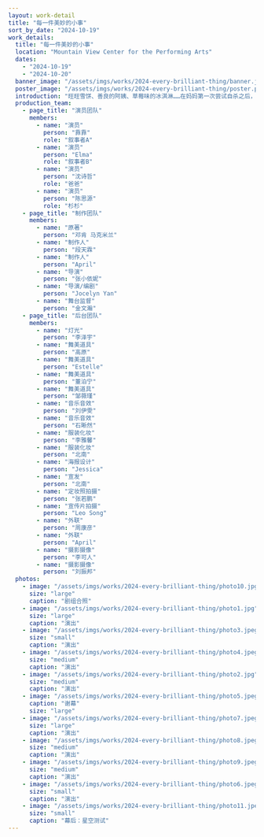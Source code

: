 ```yaml
---
layout: work-detail
title: "每一件美妙的小事"
sort_by_date: "2024-10-19"
work_details:
  title: "每一件美妙的小事"
  location: "Mountain View Center for the Performing Arts"
  dates:
    - "2024-10-19"
    - "2024-10-20"
  banner_image: "/assets/imgs/works/2024-every-brilliant-thing/banner.jpeg"
  poster_image: "/assets/imgs/works/2024-every-brilliant-thing/poster.png"
  introduction: "旺旺雪饼、善良的阿姨、草莓味的冰淇淋……在妈妈第一次尝试自杀之后，七岁的“我”认真记录下这个世界上所有美好的事物，放在妈妈的床头。从那时开始记录的每一件小事，便组成了舞台上的所有故事。<br/><br/>“自杀”、“抑郁”、“患者”似乎是残酷凛冽的主题，《每一件美妙的小事》将用诙谐的语言和温情的互动，带领观众进入抑郁症患者家庭中的“幸存者”视角。它对所有深陷泥沼的人说，这是十万件美妙的小事，在彻底绝望之前，先任这份清单自由生长吧。"
  production_team:
    - page_title: "演员团队"
      members:
        - name: "演员"
          person: "靠靠"
          role: "叙事者A"
        - name: "演员"
          person: "Elma"
          role: "叙事者B"
        - name: "演员"
          person: "沈诗哲"
          role: "爸爸"
        - name: "演员"
          person: "陈思源"
          role: "杉杉"
    - page_title: "制作团队"
      members:
        - name: "原著"
          person: "邓肯 马克米兰"
        - name: "制作人"
          person: "段天霖"
        - name: "制作人"
          person: "April"
        - name: "导演"
          person: "张小依妮"
        - name: "导演/编剧"
          person: "Jocelyn Yan"
        - name: "舞台监督"
          person: "金文瀚"
    - page_title: "后台团队"
      members:
        - name: "灯光"
          person: "李泽宇"
        - name: "舞美道具"
          person: "高原"
        - name: "舞美道具"
          person: "Estelle"
        - name: "舞美道具"
          person: "董泊宁"
        - name: "舞美道具"
          person: "邹薇瑾"
        - name: "音乐音效"
          person: "刘伊雯"
        - name: "音乐音效"
          person: "石晰然"
        - name: "服装化妆"
          person: "李雅馨"
        - name: "服装化妆"
          person: "北南"
        - name: "海报设计"
          person: "Jessica"
        - name: "宣发"
          person: "北南"
        - name: "定妆照拍摄"
          person: "张若鹏"
        - name: "宣传片拍摄"
          person: "Leo Song"
        - name: "外联"
          person: "周康彦"
        - name: "外联"
          person: "April"
        - name: "摄影摄像"
          person: "李可人"
        - name: "摄影摄像"
          person: "刘振邦"
  photos:
    - image: "/assets/imgs/works/2024-every-brilliant-thing/photo10.jpg"
      size: "large"
      caption: "剧组合照"
    - image: "/assets/imgs/works/2024-every-brilliant-thing/photo1.jpg"
      size: "large"
      caption: "演出"
    - image: "/assets/imgs/works/2024-every-brilliant-thing/photo3.jpeg"
      size: "small"
      caption: "演出"
    - image: "/assets/imgs/works/2024-every-brilliant-thing/photo4.jpeg"
      size: "medium"
      caption: "演出"
    - image: "/assets/imgs/works/2024-every-brilliant-thing/photo2.jpg"
      size: "medium"
      caption: "演出"
    - image: "/assets/imgs/works/2024-every-brilliant-thing/photo5.jpeg"
      caption: "谢幕"
      size: "large"
    - image: "/assets/imgs/works/2024-every-brilliant-thing/photo7.jpeg"
      size: "large"
      caption: "演出"
    - image: "/assets/imgs/works/2024-every-brilliant-thing/photo8.jpeg"
      size: "medium"
      caption: "演出"
    - image: "/assets/imgs/works/2024-every-brilliant-thing/photo9.jpeg"
      size: "medium"
      caption: "演出"
    - image: "/assets/imgs/works/2024-every-brilliant-thing/photo6.jpeg"
      size: "small"
      caption: "演出"
    - image: "/assets/imgs/works/2024-every-brilliant-thing/photo11.jpeg"
      size: "small"
      caption: "幕后：星空测试"
---
```

